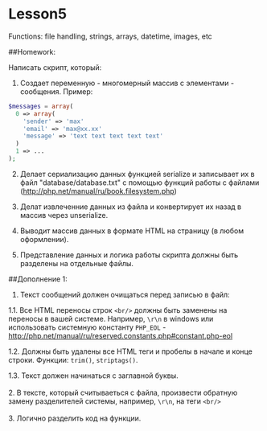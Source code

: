 # Lesson5
Functions: file handling, strings, arrays, datetime, images, etc

##Homework:

Написать скрипт, который:

1. Создает переменную - многомерный массив с элементами - сообщения. Пример:
```php
$messages = array(
  0 => array(
    'sender' => 'max'
    'email' => 'max@xx.xx'
    'message' => 'text text text text text'
  )
  1 => ...
);
```
2. Делает сериализацию данных функцией serialize и записывает их в файл "database/database.txt" с помощью функций работы с файлами (http://php.net/manual/ru/book.filesystem.php)

3. Делат извлеченние данных из файла и конвертирует их назад в массив через unserialize.

4. Выводит массив данных в формате HTML на страницу (в любом оформлении).

5. Представление данных и логика работы скрипта должны быть разделены на отдельные файлы.

##Дополнение 1:
1. Текст сообщений должен очищаться перед записью в файл: 

1.1. Все HTML переносы строк ```<br/>``` должны быть заменены на переносы в вашей системе. Например, ```\r\n``` в windows или использовать системную константу ```PHP_EOL``` - http://php.net/manual/ru/reserved.constants.php#constant.php-eol 

1.2. Должны быть удалены все HTML теги и пробелы в начале и конце строки. Функции: ```trim()```, ```striptags()```.

1.3. Текст должен начинаться с заглавной буквы.
<br/><br/>
2. В тексте, который считываеться с файла, произвести обратную замену разделителей системы, например, ```\r\n```, на теги ```<br/>```
<br/><br/>
3. Логично разделить код на функции.
